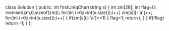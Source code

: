 class Solution {
public:
    int firstUniqChar(string s) {
        int zm[26];
        int flag=0;
        memset(zm,0,sizeof(zm));
        for(int i=0;i<int(s.size());i++)
            zm[s[i]-'a']++;
        for(int i=0;i<int(s.size());i++)
        {
            if(zm[s[i]-'a']==1)
            {
                flag=1;
                return i;
            }
        }
        if(!flag)
            return -1;
    }
};
